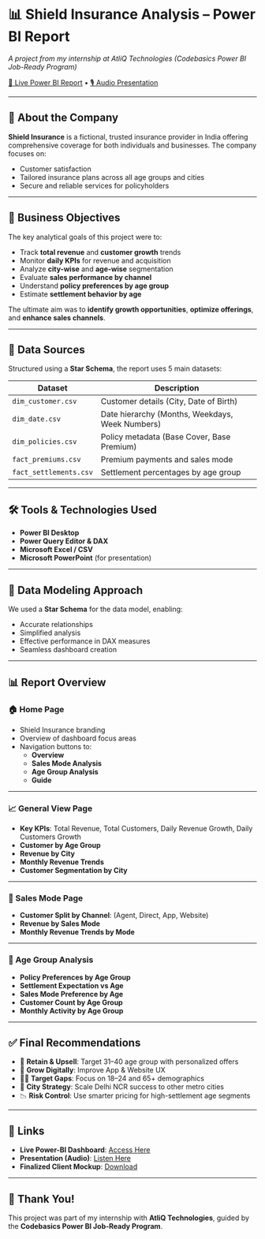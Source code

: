 # 📊 Shield Insurance Analysis – Power BI Report  
*A project from my internship at AtliQ Technologies (Codebasics Power BI Job-Ready Program)*

[🔗 Live Power BI Report](https://app.powerbi.com/groups/me/reports/594c8264-5823-4d27-a316-8446d109005a/c09573defdd0410a2cd3?experience=power-bi) • [🎙️ Audio Presentation](https://youtu.be/PMYL6mf0oFM)

---

## 🏢 About the Company

**Shield Insurance** is a fictional, trusted insurance provider in India offering comprehensive coverage for both individuals and businesses. The company focuses on:

- Customer satisfaction  
- Tailored insurance plans across all age groups and cities  
- Secure and reliable services for policyholders

---

## 🎯 Business Objectives

The key analytical goals of this project were to:

- Track **total revenue** and **customer growth** trends  
- Monitor **daily KPIs** for revenue and acquisition  
- Analyze **city-wise** and **age-wise** segmentation  
- Evaluate **sales performance by channel**  
- Understand **policy preferences by age group**  
- Estimate **settlement behavior by age**  

The ultimate aim was to **identify growth opportunities**, **optimize offerings**, and **enhance sales channels**.

---

## 📁 Data Sources

Structured using a **Star Schema**, the report uses 5 main datasets:

| Dataset              | Description                                      |
|----------------------|--------------------------------------------------|
| `dim_customer.csv`   | Customer details (City, Date of Birth)           |
| `dim_date.csv`       | Date hierarchy (Months, Weekdays, Week Numbers)  |
| `dim_policies.csv`   | Policy metadata (Base Cover, Base Premium)       |
| `fact_premiums.csv`  | Premium payments and sales mode                  |
| `fact_settlements.csv`| Settlement percentages by age group             |

---

## 🛠️ Tools & Technologies Used

- **Power BI Desktop**  
- **Power Query Editor & DAX**  
- **Microsoft Excel / CSV**  
- **Microsoft PowerPoint** (for presentation)  

---

## 🧠 Data Modeling Approach

We used a **Star Schema** for the data model, enabling:

- Accurate relationships  
- Simplified analysis  
- Effective performance in DAX measures  
- Seamless dashboard creation  

---

## 📊 Report Overview

### 🏠 Home Page

- Shield Insurance branding  
- Overview of dashboard focus areas  
- Navigation buttons to:  
  - **Overview**  
  - **Sales Mode Analysis**  
  - **Age Group Analysis**
  - **Guide**

---

### 📈 General View Page

- **Key KPIs**: Total Revenue, Total Customers, Daily Revenue Growth, Daily Customers Growth  
- **Customer by Age Group**
- **Revenue by City**
- **Monthly Revenue Trends**
- **Customer Segmentation by City**

---

### 💼 Sales Mode Page

- **Customer Split by Channel**: (Agent, Direct, App, Website)  
- **Revenue by Sales Mode**  
- **Monthly Revenue Trends by Mode**  

---

### 👥 Age Group Analysis

- **Policy Preferences by Age Group**
- **Settlement Expectation vs Age**
- **Sales Mode Preference by Age** 
- **Customer Count by Age Group**  
- **Monthly Activity by Age Group**  

---

## ✅ Final Recommendations

- 🎯 **Retain & Upsell**: Target 31–40 age group with personalized offers  
- 📱 **Grow Digitally**: Improve App & Website UX  
- 🧍‍♂️ **Target Gaps**: Focus on 18–24 and 65+ demographics  
- 🌆 **City Strategy**: Scale Delhi NCR success to other metro cities  
- 📉 **Risk Control**: Use smarter pricing for high-settlement age segments  

---

## 🔗 Links

- **Live Power-BI Dashboard**: [Access Here](https://app.powerbi.com/groups/me/reports/594c8264-5823-4d27-a316-8446d109005a/c09573defdd0410a2cd3?experience=power-bi)  
- **Presentation (Audio)**: [Listen Here](https://youtu.be/PMYL6mf0oFM)  
- **Finalized Client Mockup**: [Download](https://github.com/mohan1212576/Shield-Insurance-Analysis/blob/main/client_updated_mockup.pdf)  

---

## 🙏 Thank You!

This project was part of my internship with **AtliQ Technologies**, guided by the **Codebasics Power BI Job-Ready Program**.
